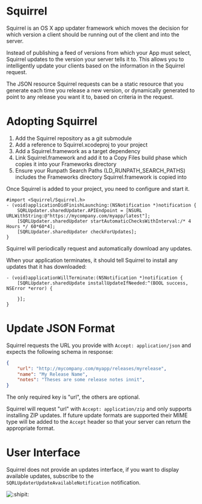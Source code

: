 # Squirrel

Squirrel is an OS X app updater framework which moves the decision for which
version a client should be running out of the client and into the server.

Instead of publishing a feed of versions from which your App must select,
Squirrel updates to the version your server tells it to. This allows you to
intelligently update your clients based on the information in the Squirrel
request.

The JSON resource Squirrel requests can be a static resource that you generate
each time you release a new version, or dynamically generated to point to any
release you want it to, based on criteria in the request.

# Adopting Squirrel

1. Add the Squirrel repository as a git submodule
2. Add a reference to Squirrel.xcodeproj to your project
3. Add a Squirrel.framework as a target dependency
4. Link Squirrel.framework and add it to a Copy Files build phase which copies
it into your Frameworks directory
5. Ensure your Runpath Search Paths (LD_RUNPATH_SEARCH_PATHS) includes the
Frameworks directory Squirrel.framework is copied into

Once Squirrel is added to your project, you need to configure and start it.

```objc
#import <Squirrel/Squirrel.h>
- (void)applicationDidFinishLaunching:(NSNotification *)notification {
	SQRLUpdater.sharedUpdater.APIEndpoint = [NSURL URLWithString:@"https://mycompany.com/myapp/latest"];
	[SQRLUpdater.sharedUpdater startAutomaticChecksWithInterval:/* 4 Hours */ 60*60*4];
	[SQRLUpdater.sharedUpdater checkForUpdates];
}
```

Squirrel will periodically request and automatically download any updates.

When your application terminates, it should tell Squirrel to install any updates
that it has downloaded:

```objc
- (void)applicationWillTerminate:(NSNotification *)notification {
	[SQRLUpdater.sharedUpdate installUpdateIfNeeded:^(BOOL success, NSError *error) {

	}];
}
```

# Update JSON Format

Squirrel requests the URL you provide with `Accept: application/json` and
expects the following schema in response:

```json
{
	"url": "http://mycompany.com/myapp/releases/myrelease",
	"name": "My Release Name",
	"notes": "Theses are some release notes innit",
}
```

The only required key is "url", the others are optional.

Squirrel will request "url" with `Accept: application/zip` and only supports
installing ZIP updates. If future update formats are supported their MIME type
will be added to the `Accept` header so that your server can return the
appropriate format.

# User Interface

Squirrel does not provide an updates interface, if you want to display available
updates, subscribe to the `SQRLUpdaterUpdateAvailableNotification` notification.

![:shipit:](http://shipitsquirrel.github.io/images/ship%20it%20squirrel.png)
